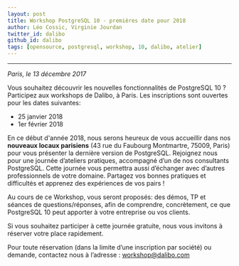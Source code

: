 ```yaml
---
layout: post
title: Workshop PostgreSQL 10 - premières date pour 2018
author: Léo Cossic, Virginie Jourdan
twitter_id: dalibo
github_id: dalibo
tags: [opensource, postgresql, workshop, 10, dalibo, atelier]
---
```


---
*Paris, le 13 décembre 2017*

Vous souhaitez découvrir les nouvelles fonctionnalités de PostgreSQL 10 ? Participez aux workshops de Dalibo, à Paris. Les inscriptions sont ouvertes pour les dates suivantes:

<!--MORE-->
   * 25 janvier 2018
   * 1er février 2018

En ce début d'année 2018, nous serons heureux de vous accueillir dans nos **nouveaux locaux parisiens** (43 rue du Faubourg Montmartre, 75009, Paris) pour vous présenter la dernière version de PostgreSQL. 
Rejoignez nous pour une journée d’ateliers pratiques, accompagné d’un de nos consultants PostgreSQL. Cette journée vous permettra aussi d’échanger avec d’autres professionnels de votre domaine. Partagez vos bonnes pratiques et difficultés et apprenez des expériences de vos pairs !

Au cours de ce Workshop, vous seront proposés: des démos, TP et séances de questions/réponses, afin de comprendre, concrètement, ce que PostgreSQL 10 peut apporter à votre entreprise ou vos clients.

Si vous souhaitez participer à cette journée gratuite, nous vous invitons à réserver votre place rapidement.

Pour toute réservation (dans la limite d’une inscription par société) ou demande, contactez nous à l’adresse : [workshop@dalibo.com](mailto:workshop@dalibo.com)
